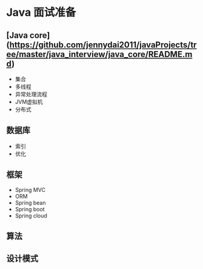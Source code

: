 
# Java 面试准备

## [Java core] (https://github.com/jennydai2011/javaProjects/tree/master/java_interview/java_core/README.md)
  - 集合
  - 多线程
  - 异常处理流程
  - JVM虚拟机
  - 分布式
  
## 数据库
  - 索引
  - 优化
  
## 框架
  - Spring MVC
  - ORM
  - Spring bean
  - Spring boot
  - Spring cloud
  
## 算法

## 设计模式

